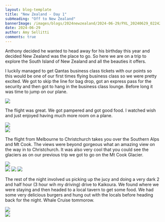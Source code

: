```yaml
---
layout: blog-template
title: "New Zealand - Day 1"
subHeading: "Off to New Zealand"
bannerImage: /images/blogs/2024newzealand/2024-06-29/PXL_20240629_022424992.jpg_compressed.JPEG
date: 2024-06-29
author: Amy Sellitti
comments: true
---
```


Anthony decided he wanted to head away for his birthday this year and decided New Zealand  was the place to go. So here we are on a trip to explore the South Island of New Zealand and all the beauties it offers.

I luckily managed to get Qantas business class tickets with our points so this would be one of our first times flying business class so we were pretty excited. We got to skip the line for bag drop, got an express pass for the security and then got to hang in the business class lounge. Before long it was time to jump on our plane. 

<div class="center-image"><img src="/images/blogs/2024newzealand/2024-06-29/PXL_20240628_212835013.jpg_compressed.JPEG" /></div>

The flight was great. We got pampered and got good food. I watched wish and just enjoyed having much more room on a plane. 

<div class="center-image"><img src="/images/blogs/2024newzealand/2024-06-29/PXL_20240628_230345304.jpg_compressed.JPEG" /></div>
<div class="center-image"><img src="/images/blogs/2024newzealand/2024-06-29/PXL_20240629_003718739.jpg_compressed.JPEG" /></div>

The flight from Melbourne to Christchurch takes you over the Southern Alps and Mt Cook. The views were beyond gorgeous what an amazing view on the way in to Christchurch. It was also very cool that you could see the glaciers as on our previous trip we got to go on the Mt Cook Glacier. 

<div class="center-image"><img src="images/blogs/2024newzealand/2024-06-29/PXL_20240629_022122704.jpg_compressed.JPEG" /></div>
<div class="grid-3c">
  <img src="/images/blogs/2024newzealand/2024-06-29/PXL_20240629_022424992.jpg_compressed.JPEG"/>
  <img src="/images/blogs/2024newzealand/2024-06-29/PXL_20240629_022638136.jpg_compressed.JPEG"/>
  <img src="/images/blogs/2024newzealand/2024-06-29/PXL_20240629_023258913_1.jpg_compressed.JPEG"/>
</div>

The rest of the night involved us picking up the jucy and doing a very dark 2 and half hour (3 hour wih my driving) drive to Kaikoura. We found where we were staying and then headed to a local tavern to get some food. We had some very delicious burgers and hung out with the locals before heading back for the night. Whale Cruise tommorow. 

<div class="center-image"><img src="/images/blogs/2024newzealand/2024-06-29/PXL_20240629_075414624.jpg_compressed.JPEG" /></div>
<div class="center-image"><img src="/images/blogs/2024newzealand/2024-06-29/PXL_20240629_082517738.jpg_compressed.JPEG" /></div>
